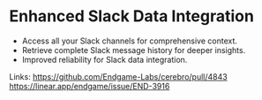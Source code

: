 # Enhanced Slack Data Integration

*   Access all your Slack channels for comprehensive context.
*   Retrieve complete Slack message history for deeper insights.
*   Improved reliability for Slack data integration.

Links:
https://github.com/Endgame-Labs/cerebro/pull/4843
https://linear.app/endgame/issue/END-3916
